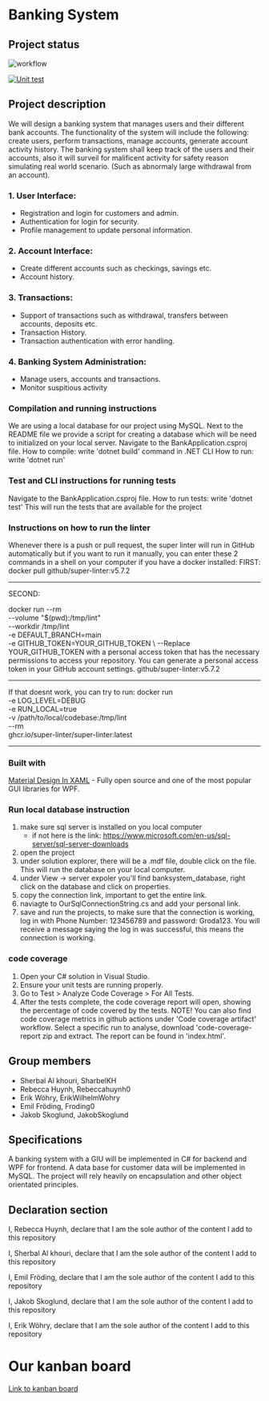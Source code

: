 
# Banking System

## Project status
![workflow](https://github.com/SharbelKH/banking-system/actions/workflows/dotnet.yml/badge.svg)

[![Unit test](https://github.com/SharbelKH/banking-system/actions/workflows/code-coverage.yml/badge.svg)](https://github.com/SharbelKH/banking-system/actions/workflows/code-coverage.yml)

## Project description
We will design a banking system that manages users and their different bank accounts.
The functionality of the system will include the following: create users, perform transactions, manage accounts, generate account activity history.
The banking system shall keep track of the users and their accounts, also it will surveil for malificent activity for safety reason simulating real world scenario. (Such as abnormaly large withdrawal from an account).

### 1. User Interface:
- Registration and login for customers and admin.
- Authentication for login for security.
- Profile management to update personal information.
### 2. Account Interface:
- Create different accounts such as checkings, savings etc.
- Account history.
### 3. Transactions:
- Support of transactions such as withdrawal, transfers between accounts, deposits etc.
- Transaction History.
- Transaction authentication with error handling.
### 4. Banking System Administration:
- Manage users, accounts and transactions.
- Monitor suspitious activity


### Compilation and running instructions
We are using a local database for our project using MySQL.
Next to the README file we provide a script for creating a database which will be need to initialized on your local server.
Navigate to the BankApplication.csproj file. 
How to compile: write 'dotnet build' command in .NET CLI
How to run: write 'dotnet run'

### Test and CLI instructions for running tests
Navigate to the BankApplication.csproj file.
How to run tests: write 'dotnet test'
This will run the tests that are available for the project

### Instructions on how to run the linter
Whenever there is a push or pull request, the super linter will run in GitHub automatically
but if you want to run it manually, you can enter these 2 commands in a shell on your computer if you have a docker installed: 
FIRST:
docker pull github/super-linter:v5.7.2

-----------------------------------------
SECOND:

docker run --rm \
    --volume "$(pwd):/tmp/lint" \
    --workdir /tmp/lint \
    -e DEFAULT_BRANCH=main \
    -e GITHUB_TOKEN=YOUR_GITHUB_TOKEN \           --Replace YOUR_GITHUB_TOKEN with a personal access token that has the necessary permissions to access your repository. You can generate a personal access token in your GitHub account settings.
    github/super-linter:v5.7.2
    
-----------------------------------------
If that doesnt work, you can try to run: 
docker run \
  -e LOG_LEVEL=DEBUG \
  -e RUN_LOCAL=true \
  -v /path/to/local/codebase:/tmp/lint \
  --rm \
  ghcr.io/super-linter/super-linter:latest
  
-----------------------------------------
### Built with
[Material Design In XAML](http://materialdesigninxaml.net/) - Fully open source and one of the most popular GUI libraries for WPF.

### Run local database instruction
1. make sure sql server is installed on you local computer
    - if not here is the link: https://www.microsoft.com/en-us/sql-server/sql-server-downloads 
2. open the project
3. under solution explorer, there will be a .mdf file, double click on the file. This will run the database on your local computer.
4. under View -> server expoler you'll find banksystem_database, right click on the database and click on properties.
5. copy the connection link, important to get the entire link.
6. naviagte to OurSqlConnectionString.cs and add your personal link.
7. save and run the projects, to make sure that the connection is working, log in with Phone Number: 123456789 and password: Groda123. You will receive a message saying the log in was successful, this means the connection is working.

 ### code coverage
1. Open your C# solution in Visual Studio.
2. Ensure your unit tests are running properly.
3. Go to Test > Analyze Code Coverage > For All Tests.
4. After the tests complete, the code coverage report will open, showing the percentage of code covered by the tests.
   NOTE! You can also find code coverage metrics in github actions under 'Code coverage artifact' workflow. Select a specific run to analyse, download 'code-coverage-report zip and extract. The report can be found in 'index.html'.

## Group members
- Sherbal Al khouri, SharbelKH
- Rebecca Huynh, Rebeccahuynh0
- Erik Wöhry, ErikWilhelmWohry
- Emil Fröding, Froding0
- Jakob Skoglund, JakobSkoglund

## Specifications
A banking system with a GIU will be implemented in C# for backend and WPF for frontend. A data base for customer data will be implemented in MySQL. The project will rely heavily on encapsulation and other object orientated principles. 

## Declaration section
I, Rebecca Huynh, declare that I am the sole author of the content I add to this repository 

I, Sherbal Al khouri, declare that I am the sole author of the content I add to this repository 

I, Emil Fröding, declare that I am the sole author of the content I add to this repository 

I, Jakob Skoglund, declare that I am the sole author of the content I add to this repository

I, Erik Wöhry, declare that I am the sole author of the content I add to this repository 

# Our kanban board
[Link to kanban board](https://github.com/users/SharbelKH/projects/1/views/1)

